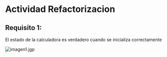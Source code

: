 # Actividad Refactorizacion

## Requisito 1: 

El estado de la calculadora es verdadero cuando se inicializa correctamente


![imagen1.jgp](https://github.com/alexmzztt/ExamenFinal-CC3S2/blob/main/assets/imagen1.jpg)




